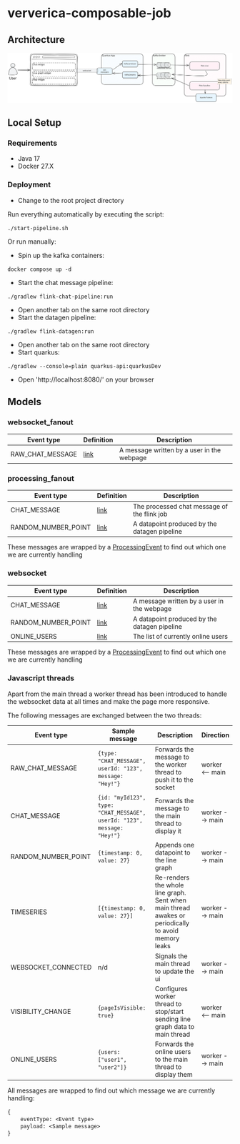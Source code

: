 # ververica-composable-job

## Architecture
![architecture](.github/architecture.svg)

## Local Setup

### Requirements
- Java 17
- Docker 27.X

### Deployment

- Change to the root project directory

Run everything automatically by executing the script:

```
./start-pipeline.sh
```

Or run manually:

- Spin up the kafka containers:
```
docker compose up -d
```

- Start the chat message pipeline:
```
./gradlew flink-chat-pipeline:run
```

- Open another tab on the same root directory
- Start the datagen pipeline:
```
./gradlew flink-datagen:run
```

- Open another tab on the same root directory
- Start quarkus:
```
./gradlew --console=plain quarkus-api:quarkusDev
```

- Open 'http://localhost:8080/' on your browser

## Models

### websocket_fanout

| Event type       | Definition                                                                                                                                                 | Description                                  |
|------------------|------------------------------------------------------------------------------------------------------------------------------------------------------------|----------------------------------------------|
| RAW_CHAT_MESSAGE | [link](https://github.com/evouraorg/ververica-composable-job/blob/main/models/src/main/java/com/evoura/ververica/composable_job/model/RawChatMessage.java) | A message written by a user in the webpage   |

### processing_fanout

| Event type          | Definition                                                                                                                                                    | Description                                  |
|---------------------|---------------------------------------------------------------------------------------------------------------------------------------------------------------|----------------------------------------------|
| CHAT_MESSAGE        | [link](https://github.com/evouraorg/ververica-composable-job/blob/main/models/src/main/java/com/evoura/ververica/composable_job/model/ChatMessage.java)       | The processed chat message of the flink job  |
| RANDOM_NUMBER_POINT | [link](https://github.com/evouraorg/ververica-composable-job/blob/main/models/src/main/java/com/evoura/ververica/composable_job/model/RandomNumberPoint.java) | A datapoint produced by the datagen pipeline |

These messages are wrapped by a [ProcessingEvent](https://github.com/evouraorg/ververica-composable-job/blob/main/models/src/main/java/com/evoura/ververica/composable_job/model/ProcessingEvent.java) to find out which one we are currently handling

### websocket

| Event type          | Definition                                                                                                                                                    | Description                                  |
|---------------------|---------------------------------------------------------------------------------------------------------------------------------------------------------------|----------------------------------------------|
| CHAT_MESSAGE        | [link](https://github.com/evouraorg/ververica-composable-job/blob/main/models/src/main/java/com/evoura/ververica/composable_job/model/ChatMessage.java)       | A message written by a user in the webpage   |
| RANDOM_NUMBER_POINT | [link](https://github.com/evouraorg/ververica-composable-job/blob/main/models/src/main/java/com/evoura/ververica/composable_job/model/RandomNumberPoint.java) | A datapoint produced by the datagen pipeline |
| ONLINE_USERS        | [link](https://github.com/evouraorg/ververica-composable-job/blob/main/models/src/main/java/com/evoura/ververica/composable_job/model/OnlineUsers.java)       | The list of currently online users           |                                              |

These messages are wrapped by a [ProcessingEvent](https://github.com/evouraorg/ververica-composable-job/blob/main/models/src/main/java/com/evoura/ververica/composable_job/model/ProcessingEvent.java) to find out which one we are currently handling

### Javascript threads

Apart from the main thread a worker thread has been introduced to handle the websocket data at all times and make the page more responsive. 

The following messages are exchanged between the two threads:

| Event type          | Sample message                                                              | Description                                                                                         | Direction       |
|---------------------|-----------------------------------------------------------------------------|-----------------------------------------------------------------------------------------------------|-----------------|
| RAW_CHAT_MESSAGE    | ```{type: "CHAT_MESSAGE", userId: "123", message: "Hey!"}```                | Forwards the message to the worker thread to push it to the socket                                  | worker <-- main |
| CHAT_MESSAGE        | ```{id: "myId123", type: "CHAT_MESSAGE", userId: "123", message: "Hey!"}``` | Forwards the message to the main thread to display it                                               | worker --> main |
| RANDOM_NUMBER_POINT | ```{timestamp: 0, value: 27}```                                             | Appends one datapoint to the line graph                                                             | worker --> main |
| TIMESERIES          | ```[{timestamp: 0, value: 27}]```                                           | Re-renders the whole line graph. Sent when main thread awakes or periodically to avoid memory leaks | worker --> main |
| WEBSOCKET_CONNECTED | n/d                                                                         | Signals the main thread to update the ui                                                            | worker --> main |
| VISIBILITY_CHANGE   | ```{pageIsVisible: true}```                                                 | Configures worker thread to stop/start sending line graph data to main thread                       | worker <-- main |
| ONLINE_USERS        | ```{users: ["user1", "user2"]}```                                           | Forwards the online users to the main thread to display them                                        | worker --> main |

All messages are wrapped to find out which message we are currently handling:

```
{
    eventType: <Event type>
    payload: <Sample message>
}
```
